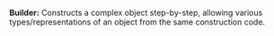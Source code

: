 **Builder:** Constructs a complex object step-by-step, allowing various types/representations of an object from the same construction code.